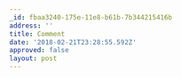 ```yaml
---
_id: fbaa3240-175e-11e8-b61b-7b344215416b
address: ''
title: Comment
date: '2018-02-21T23:28:55.592Z'
approved: false
layout: post
---
```

 
